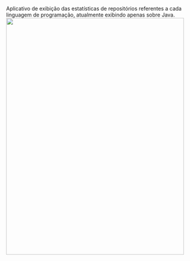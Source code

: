 Aplicativo de exibição das estatísticas de repositórios referentes a cada linguagem de programação, atualmente exibindo apenas sobre Java. 
<img src="https://github.com/leogmsantos/languages-stats/blob/dev/demonstration.gif" width="480" height="640"/>

